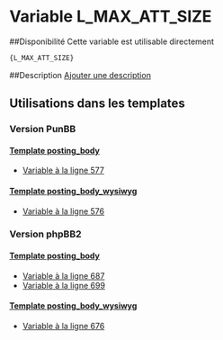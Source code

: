 # Variable L_MAX_ATT_SIZE

##Disponibilité
Cette variable est utilisable directement

```html
{L_MAX_ATT_SIZE}
```

##Description
[Ajouter une description](https://fa-tvars.appspot.com/var/L_MAX_ATT_SIZE)

## Utilisations dans les templates

### Version PunBB

#### [Template posting_body](punbb/posting_body.md#readme)
* [Variable &agrave; la ligne 577](../punbb/posting_body.tpl#L577)

#### [Template posting_body_wysiwyg](punbb/posting_body_wysiwyg.md#readme)
* [Variable &agrave; la ligne 576](../punbb/posting_body_wysiwyg.tpl#L576)

### Version phpBB2

#### [Template posting_body](subsilver/posting_body.md#readme)
* [Variable &agrave; la ligne 687](../subsilver/posting_body.tpl#L687)
* [Variable &agrave; la ligne 699](../subsilver/posting_body.tpl#L699)

#### [Template posting_body_wysiwyg](subsilver/posting_body_wysiwyg.md#readme)
* [Variable &agrave; la ligne 676](../subsilver/posting_body_wysiwyg.tpl#L676)